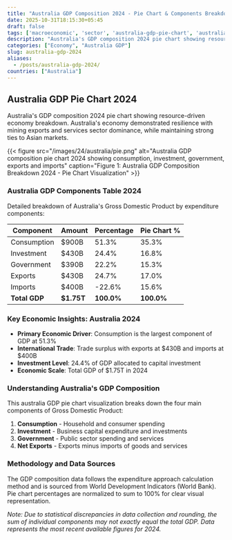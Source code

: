 ```yaml
---
title: "Australia GDP Composition 2024 - Pie Chart & Components Breakdown"
date: 2025-10-31T18:15:30+05:45
draft: false
tags: ['macroeconomic', 'sector', 'australia-gdp-pie-chart', 'australia-gdp-components', 'australian-economy', 'gdp-pie-chart', 'economic-pie', 'gdp-breakdown', 'macroeconomic', 'resource-economy', 'mining-exports', 'services-sector']
description: "Australia's GDP composition 2024 pie chart showing resource-driven economy breakdown. Australia's economy demonstrated resilience with mining exports and services sector dominance, while maintaining strong ties to Asian markets."
categories: ["Economy", "Australia GDP"]
slug: australia-gdp-2024
aliases:
  - /posts/australia-gdp-2024/
countries: ["Australia"]
---
```


## Australia GDP Pie Chart 2024

Australia's GDP composition 2024 pie chart showing resource-driven economy breakdown. Australia's economy demonstrated resilience with mining exports and services sector dominance, while maintaining strong ties to Asian markets.

{{< figure src="/images/24/australia/pie.png" 
alt="Australia GDP composition pie chart 2024 showing consumption, investment, government, exports and imports"
caption="Figure 1: Australia GDP Composition Breakdown 2024 - Pie Chart Visualization" >}}

### Australia GDP Components Table 2024

Detailed breakdown of Australia's Gross Domestic Product by expenditure components:

| Component | Amount | Percentage | Pie Chart % |
|-----------|--------|------------|-------------|
| Consumption | $900B | 51.3% | 35.3% |
| Investment | $430B | 24.4% | 16.8% |
| Government | $390B | 22.2% | 15.3% |
| Exports | $430B | 24.7% | 17.0% |
| Imports | $400B | -22.6% | 15.6% |
| **Total GDP** | **$1.75T** | **100.0%** | **100.0%** |

### Key Economic Insights: Australia 2024

- **Primary Economic Driver**: Consumption is the largest component of GDP at 51.3%
- **International Trade**: Trade surplus with exports at $430B and imports at $400B
- **Investment Level**: 24.4% of GDP allocated to capital investment
- **Economic Scale**: Total GDP of $1.75T in 2024

### Understanding Australia's GDP Composition

This australia GDP pie chart visualization breaks down the four main components of Gross Domestic Product:

1. **Consumption** - Household and consumer spending
2. **Investment** - Business capital expenditure and investments  
3. **Government** - Public sector spending and services
4. **Net Exports** - Exports minus imports of goods and services

### Methodology and Data Sources

The GDP composition data follows the expenditure approach calculation method and is sourced from World Development Indicators (World Bank). Pie chart percentages are normalized to sum to 100% for clear visual representation.

*Note: Due to statistical discrepancies in data collection and rounding, the sum of individual components may not exactly equal the total GDP. Data represents the most recent available figures for 2024.*
